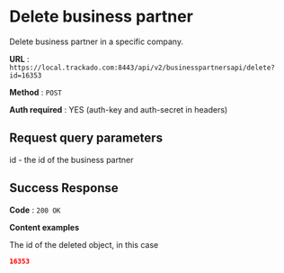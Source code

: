 # Delete business partner

Delete business partner in a specific company.

**URL** : `https://local.trackado.com:8443/api/v2/businesspartnersapi/delete?id=16353`

**Method** : `POST`

**Auth required** : YES (auth-key and auth-secret in headers)

## Request query parameters
id - the id of the business partner

## Success Response

**Code** : `200 OK`

**Content examples**

The id of the deleted object, in this case

```json
16353
```
